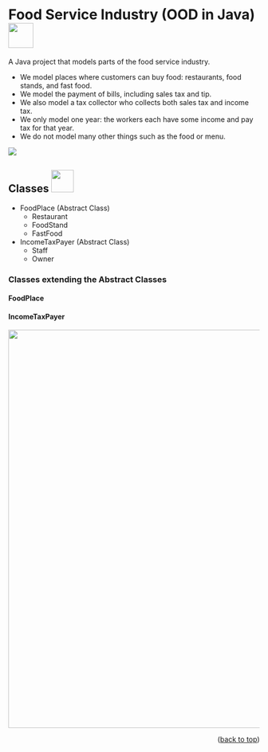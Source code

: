 <div id="top"></div>

# Food Service Industry (OOD in Java) <img src="https://user-images.githubusercontent.com/90864900/152653951-5ba48dee-204c-4687-8725-8faf602494d4.png" height=50 width=50>
A Java project that models parts of the food service industry.
* We model places where customers can buy food: restaurants, food stands, and fast food.
* We model the payment of bills, including sales tax and tip. 
* We also model a tax collector who collects both sales tax and income tax. 
* We only model one year: the workers each have some income and pay tax for that year.
* We do not model many other things such as the food or menu.

<img src="https://user-images.githubusercontent.com/90864900/152652880-dc3453da-bcb1-4728-8f2a-114a1dae8842.png">

## Classes <img src="https://user-images.githubusercontent.com/90864900/152654045-ceb55752-3068-4a72-8d8f-afc8e36a3acb.png" height=45 width=45>
* FoodPlace (Abstract  Class)
  * Restaurant
  * FoodStand
  * FastFood
* IncomeTaxPayer (Abstract  Class)
  * Staff
  * Owner
### Classes extending the Abstract Classes
#### FoodPlace

#### IncomeTaxPayer
<img src="https://user-images.githubusercontent.com/90864900/152654251-b1d88c0a-e5b8-4394-a399-4a24ccfcf8a5.png" height=800 width=600>

<p align="right">(<a href="#top">back to top</a>)</p>
